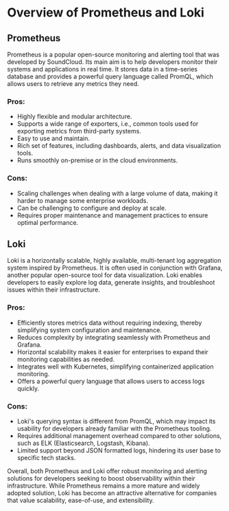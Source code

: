 # Overview of Prometheus and Loki

## Prometheus

Prometheus is a popular open-source monitoring and alerting tool that was developed by SoundCloud. Its main aim is to help developers monitor their systems and applications in real time. It stores data in a time-series database and provides a powerful query language called PromQL, which allows users to retrieve any metrics they need.

### Pros:

- Highly flexible and modular architecture.
- Supports a wide range of exporters, i.e., common tools used for exporting metrics from third-party systems.
- Easy to use and maintain.
- Rich set of features, including dashboards, alerts, and data visualization tools.
- Runs smoothly on-premise or in the cloud environments.

### Cons:

- Scaling challenges when dealing with a large volume of data, making it harder to manage some enterprise workloads.
- Can be challenging to configure and deploy at scale.
- Requires proper maintenance and management practices to ensure optimal performance.

## Loki

Loki is a horizontally scalable, highly available, multi-tenant log aggregation system inspired by Prometheus. It is often used in conjunction with Grafana, another popular open-source tool for data visualization. Loki enables developers to easily explore log data, generate insights, and troubleshoot issues within their infrastructure.

### Pros:

- Efficiently stores metrics data without requiring indexing, thereby simplifying system configuration and maintenance.
- Reduces complexity by integrating seamlessly with Prometheus and Grafana.
- Horizontal scalability makes it easier for enterprises to expand their monitoring capabilities as needed.
- Integrates well with Kubernetes, simplifying containerized application monitoring.
- Offers a powerful query language that allows users to access logs quickly.

### Cons:

- Loki's querying syntax is different from PromQL, which may impact its usability for developers already familiar with the Prometheus tooling.
- Requires additional management overhead compared to other solutions, such as ELK (Elasticsearch, Logstash, Kibana).
- Limited support beyond JSON formatted logs, hindering its user base to specific tech stacks.

Overall, both Prometheus and Loki offer robust monitoring and alerting solutions for developers seeking to boost observability within their infrastructure. While Prometheus remains a more mature and widely adopted solution, Loki has become an attractive alternative for companies that value scalability, ease-of-use, and extensibility.
